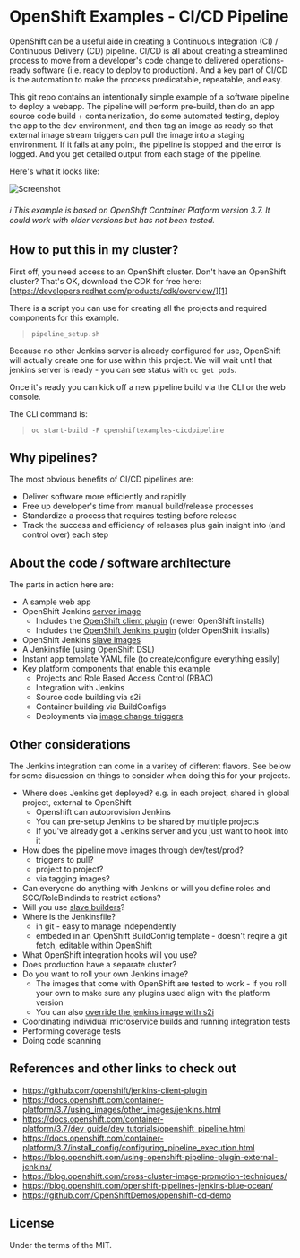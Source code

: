 # OpenShift Examples - CI/CD Pipeline
OpenShift can be a useful aide in creating a Continuous Integration (CI) / Continuous Delivery (CD) pipeline.  CI/CD is all about creating a streamlined process to move from a developer's code change to delivered operations-ready software (i.e. ready to deploy to production).  And a key part of CI/CD is the automation to make the process predicatable, repeatable, and easy.

This git repo contains an intentionally simple example of a software pipeline to deploy a webapp. The pipeline will perform pre-build, then do an app source code build + containerization, do some automated testing, deploy the app to the dev environment, and then tag an image as ready so that external image stream triggers can pull the image into a staging environment.  If it fails at any point, the pipeline is stopped and the error is logged.  And you get detailed output from each stage of the pipeline.

Here's what it looks like:

![Screenshot](./.screens/ocppipeline.gif)

###### :information_source: This example is based on OpenShift Container Platform version 3.7.  It could work with older versions but has not been tested.


## How to put this in my cluster?
First off, you need access to an OpenShift cluster.  Don't have an OpenShift cluster?  That's OK, download the CDK for free here: [https://developers.redhat.com/products/cdk/overview/][1]

There is a script you can use for creating all the projects and required components for this example.

 > `pipeline_setup.sh`

Because no other Jenkins server is already configured for use, OpenShift will actually create one for use within this project.  We will wait until that jenkins server is ready - you can see status with `oc get pods`.

Once it's ready you can kick off a new pipeline build via the CLI or the web console.

The CLI command is:
> `oc start-build -F openshiftexamples-cicdpipeline`


## Why pipelines?
The most obvious benefits of CI/CD pipelines are:
* Deliver software more efficiently and rapidly
* Free up developer's time from manual build/release processes
* Standardize a process that requires testing before release
* Track the success and efficiency of releases plus gain insight into (and control over) each step


## About the code / software architecture
The parts in action here are:
* A sample web app
* OpenShift Jenkins [server image](https://github.com/openshift/jenkins#installation)
	* Includes the [OpenShift client plugin](https://github.com/openshift/jenkins-client-plugin) (newer OpenShift installs)
	* Includes the [OpenShift Jenkins plugin](https://github.com/openshift/jenkins-plugin) (older OpenShift installs)
* OpenShift Jenkins [slave images](https://access.redhat.com/containers/#/search/jenkins%2520slave)
* A Jenkinsfile (using OpenShift DSL)
* Instant app template YAML file (to create/configure everything easily)
* Key platform components that enable this example
	* Projects and Role Based Access Control (RBAC)
	* Integration with Jenkins
	* Source code building via s2i
	* Container building via BuildConfigs
	* Deployments via [image change triggers][3]


## Other considerations
The Jenkins integration can come in a varitey of different flavors. See below for some disucssion on things to consider when doing this for your projects.
* Where does Jenkins get deployed? e.g. in each project, shared in global project, external to OpenShift
	* Openshift can autoprovision Jenkins
	* You can pre-setup Jenkins to be shared by multiple projects
	* If you've already got a Jenkins server and you just want to hook into it
* How does the pipeline move images through dev/test/prod?
	* triggers to pull?
	* project to project?
	* via tagging images?
* Can everyone do anything with Jenkins or will you define roles and SCC/RoleBindinds to restrict actions?
* Will you use [slave builders][4]?
* Where is the Jenkinsfile?
	* in git - easy to manage independently
	* embeded in an OpenShift BuildConfig template - doesn't reqire a git fetch, editable within OpenShift
* What OpenShift integration hooks will you use?
* Does production have a separate cluster?
* Do you want to roll your own Jenkins image?
	* The images that come with OpenShift are tested to work - if you roll your own to make sure any plugins used align with the platform version
	* You can also [override the jenkins image with s2i][2]
* Coordinating individual microservice builds and running integration tests
* Performing coverage tests
* Doing code scanning


## References and other links to check out
* https://github.com/openshift/jenkins-client-plugin
* https://docs.openshift.com/container-platform/3.7/using_images/other_images/jenkins.html
* https://docs.openshift.com/container-platform/3.7/dev_guide/dev_tutorials/openshift_pipeline.html
* https://docs.openshift.com/container-platform/3.7/install_config/configuring_pipeline_execution.html
* https://blog.openshift.com/using-openshift-pipeline-plugin-external-jenkins/
* https://blog.openshift.com/cross-cluster-image-promotion-techniques/
* https://blog.openshift.com/openshift-pipelines-jenkins-blue-ocean/
* https://github.com/OpenShiftDemos/openshift-cd-demo


## License
Under the terms of the MIT.

[1]: https://developers.redhat.com/products/cdk/overview/
[2]: https://docs.openshift.com/container-platform/3.7/using_images/other_images/jenkins.html#jenkins-as-s2i-builder
[3]: https://docs.openshift.com/container-platform/3.7/dev_guide/builds/triggering_builds.html#image-change-triggers
[4]: https://docs.openshift.com/container-platform/3.7/using_images/other_images/jenkins.html#using-the-jenkins-kubernetes-plug-in-to-run-jobs
[5]: http://v1.uncontained.io/playbooks/continuous_delivery/external-jenkins-integration.html
[6]: https://github.com/snowdrop/cloud-native-backend/tree/master/openshift
